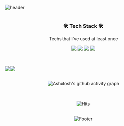 ![header](https://capsule-render.vercel.app/api?type=waving&color=gradient&height=300&section=header&text=Chynmn&fontColor=000000&fontSize=90&animation=fadeIn)<br><br>

<div align="center">
<h3 align="center">🛠 Tech Stack 🛠</h3>

<p align="center"> Techs that I've used at least once </p>
  
<img src="https://img.shields.io/badge/Swift-81FFFE?style=for-the-badge&logo=Swift&logoColor=white">
<img src="https://img.shields.io/badge/Python-3766AB?style=for-the-badge&logo=Python&logoColor=white">
<img src="https://img.shields.io/badge/Spring%20Boot-6DB33F?style=for-the-badge&logo=Spring%20Boot&logoColor=white">
<img src="https://img.shields.io/badge/C-A8B9CC?style=flat-square&logo=C&logoColor=white">
</div>
<br><br>



<img src="https://github-readme-stats.vercel.app/api/top-langs/?username=Chynmn&theme=github_dark&layout=compact&show_icons=true"/><img src="https://github-readme-stats.vercel.app/api?username=Chynmn&theme=github_dark&show_icons=true"/>
  <br><br>



<div align="center">



  
  
![Ashutosh's github activity graph](https://activity-graph.herokuapp.com/graph?username=Chynmn&theme=react-dark)



  
  
  
  
  <br><br>
![Hits](https://hits.seeyoufarm.com/api/count/incr/badge.svg?url=https%3A%2F%2Fgithub.com%2FChynmn%2Fhit-counter&count_bg=%2381FFFE&title_bg=%23555555&icon=github.svg&icon_color=%23E7E7E7&title=Hits&edge_flat=false) <br><br>
  
![Footer](https://capsule-render.vercel.app/api?type=waving&color=gradient&height=200&width=100&section=footer) <br><br>
</div>
